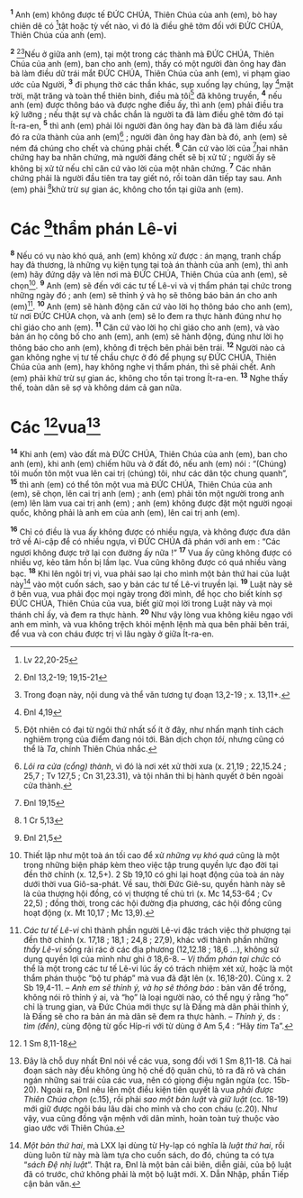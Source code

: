 <sup><b>1</b></sup> Anh (em) không được tế ĐỨC CHÚA, Thiên Chúa của anh (em), bò hay chiên dê có [^1*]tật hoặc tỳ vết nào, vì đó là điều ghê tởm đối với ĐỨC CHÚA, Thiên Chúa của anh (em).

<sup><b>2</b></sup> [^2*][^1]Nếu ở giữa anh (em), tại một trong các thành mà ĐỨC CHÚA, Thiên Chúa của anh (em), ban cho anh (em), thấy có một người đàn ông hay đàn bà làm điều dữ trái mắt ĐỨC CHÚA, Thiên Chúa của anh (em), vi phạm giao ước của Người, <sup><b>3</b></sup> đi phụng thờ các thần khác, sụp xuống lạy chúng, lạy [^3*]mặt trời, mặt trăng và toàn thể thiên binh, điều mà tôi[^2] đã không truyền, <sup><b>4</b></sup> nếu anh (em) được thông báo và được nghe điều ấy, thì anh (em) phải điều tra kỹ lưỡng ; nếu thật sự và chắc chắn là người ta đã làm điều ghê tởm đó tại Ít-ra-en, <sup><b>5</b></sup> thì anh (em) phải lôi người đàn ông hay đàn bà đã làm điều xấu đó ra cửa thành của anh (em)[^3] ; người đàn ông hay đàn bà đó, anh (em) sẽ ném đá chúng cho chết và chúng phải chết. <sup><b>6</b></sup> Căn cứ vào lời của [^4*]hai nhân chứng hay ba nhân chứng, mà người đáng chết sẽ bị xử tử ; người ấy sẽ không bị xử tử nếu chỉ căn cứ vào lời của một nhân chứng. <sup><b>7</b></sup> Các nhân chứng phải là người đầu tiên tra tay giết nó, rồi toàn dân tiếp tay sau. Anh (em) phải [^5*]khử trừ sự gian ác, không cho tồn tại giữa anh (em).

# Các [^6*]thẩm phán Lê-vi
<sup><b>8</b></sup> Nếu có vụ nào khó quá, anh (em) không xử được : án mạng, tranh chấp hay đả thương, là những vụ kiện tụng tại toà án thành của anh (em), thì anh (em) hãy đứng dậy và lên nơi mà ĐỨC CHÚA, Thiên Chúa của anh (em), sẽ chọn[^4]. <sup><b>9</b></sup> Anh (em) sẽ đến với các tư tế Lê-vi và vị thẩm phán tại chức trong những ngày đó ; anh (em) sẽ thỉnh ý và họ sẽ thông báo bản án cho anh (em)[^5]. <sup><b>10</b></sup> Anh (em) sẽ hành động căn cứ vào lời họ thông báo cho anh (em), từ nơi ĐỨC CHÚA chọn, và anh (em) sẽ lo đem ra thực hành đúng như họ chỉ giáo cho anh (em). <sup><b>11</b></sup> Căn cứ vào lời họ chỉ giáo cho anh (em), và vào bản án họ công bố cho anh (em), anh (em) sẽ hành động, đúng như lời họ thông báo cho anh (em), không đi trệch bên phải bên trái. <sup><b>12</b></sup> Người nào cả gan không nghe vị tư tế chầu chực ở đó để phụng sự ĐỨC CHÚA, Thiên Chúa của anh (em), hay không nghe vị thẩm phán, thì sẽ phải chết. Anh (em) phải khử trừ sự gian ác, không cho tồn tại trong Ít-ra-en. <sup><b>13</b></sup> Nghe thấy thế, toàn dân sẽ sợ và không dám cả gan nữa.

# Các [^7*]vua[^6]
<sup><b>14</b></sup> Khi anh (em) vào đất mà ĐỨC CHÚA, Thiên Chúa của anh (em), ban cho anh (em), khi anh (em) chiếm hữu và ở đất đó, nếu anh (em) nói : “(Chúng) tôi muốn tôn một vua lên cai trị (chúng) tôi, như các dân tộc chung quanh”, <sup><b>15</b></sup> thì anh (em) có thể tôn một vua mà ĐỨC CHÚA, Thiên Chúa của anh (em), sẽ chọn, lên cai trị anh (em) ; anh (em) phải tôn một người trong anh (em) lên làm vua cai trị anh (em) ; anh (em) không được đặt một người ngoại quốc, không phải là anh em của anh (em), lên cai trị anh (em).

<sup><b>16</b></sup> Chỉ có điều là vua ấy không được có nhiều ngựa, và không được đưa dân trở về Ai-cập để có nhiều ngựa, vì ĐỨC CHÚA đã phán với anh em : “Các ngươi không được trở lại con đường ấy nữa !” <sup><b>17</b></sup> Vua ấy cũng không được có nhiều vợ, kẻo tâm hồn bị lầm lạc. Vua cũng không được có quá nhiều vàng bạc. <sup><b>18</b></sup> Khi lên ngôi trị vì, vua phải sao lại cho mình một bản thứ hai của luật này[^7] vào một cuốn sách, sao y bản các tư tế Lê-vi truyền lại. <sup><b>19</b></sup> Luật này sẽ ở bên vua, vua phải đọc mọi ngày trong đời mình, để học cho biết kính sợ ĐỨC CHÚA, Thiên Chúa của vua, biết giữ mọi lời trong Luật này và mọi thánh chỉ ấy, và đem ra thực hành. <sup><b>20</b></sup> Như vậy lòng vua không kiêu ngạo với anh em mình, và vua không trệch khỏi mệnh lệnh mà qua bên phải bên trái, để vua và con cháu được trị vì lâu ngày ở giữa Ít-ra-en.

[^1]: Trong đoạn này, nội dung và thể văn tương tự đoạn 13,2-19 ; x. 13,11+.
[^2]: Đột nhiên có đại từ ngôi thứ nhất số ít ở đây, như nhấn mạnh tính cách nghiêm trọng của điểm đang nói tới. Bản dịch chọn <i>tôi</i>, nhưng cũng có thể là <i>Ta</i>, chính Thiên Chúa nhắc.
[^3]: <i>Lôi ra cửa (cổng) thành</i>, vì đó là nơi xét xử thời xưa (x. 21,19 ; 22,15.24 ; 25,7 ; Tv 127,5 ; Cn 31,23.31), và tội nhân thì bị hành quyết ở bên ngoài cửa thành.
[^4]: Thiết lập như một toà án tối cao để xử <i>những vụ khó quá</i> cũng là một trong những biện pháp kèm theo việc tập trung quyền lực đạo đời tại đền thờ chính (x. 12,5+). 2 Sb 19,10 có ghi lại hoạt động của toà án này dưới thời vua Giô-sa-phát. Về sau, thời Đức Giê-su, quyền hành này sẽ là của thượng hội đồng, có vị thượng tế chủ trì (x. Mc 14,53-64 ; Cv 22,5) ; đồng thời, trong các hội đường địa phương, các hội đồng cũng hoạt động (x. Mt 10,17 ; Mc 13,9).
[^5]: <i>Các tư tế Lê-vi</i> chỉ thành phần người Lê-vi đặc trách việc thờ phượng tại đền thờ chính (x. 17,18 ; 18,1 ; 24,8 ; 27,9), khác với thành phần những <i>thầy Lê-vi</i> sống rải rác ở các địa phương (12,12.18 ; 18,6 ...), không sử dụng quyền lợi của mình như ghi ở 18,6-8. – <i>Vị thẩm phán tại chức</i> có thể là một trong các tư tế Lê-vi lúc ấy có trách nhiệm xét xử, hoặc là một thẩm phán thuộc “bộ tư pháp” mà vua đã đặt lên (x. 16,18-20). Cũng x. 2 Sb 19,4-11. – <i>Anh em sẽ thỉnh ý, và họ sẽ thông báo</i> : bản văn để trống, không nói rõ thỉnh ý ai, và “họ” là loại người nào, có thể ngụ ý rằng “họ” chỉ là trung gian, và Đức Chúa mới thực sự là Đấng mà dân phải thỉnh ý, là Đấng sẽ cho ra bản án mà dân sẽ đem ra thực hành. – <i>Thỉnh ý</i>, ds : <i>tìm (đến)</i>, cùng động từ gốc Híp-ri với từ dùng ở Am 5,4 : “Hãy <i>tìm</i> Ta”.
[^6]: Đây là chỗ duy nhất Đnl nói về các vua, song đối với 1 Sm 8,11-18. Cả hai đoạn sách này đều không ủng hộ chế độ quân chủ, tỏ ra đã rõ và chán ngán những sai trái của các vua, nên có giọng điệu ngăn ngừa (cc. 15b-20). Ngoài ra, Đnl nêu lên một điều kiện tiên quyết là vua <i>phải được Thiên Chúa chọn</i> (c.15), rồi phải <i>sao một bản luật</i> và <i>giữ luật</i> (cc. 18-19) mới giữ được ngôi báu lâu dài cho mình và cho con cháu (c.20). Như vậy, vua cũng đồng vận mệnh với dân mình, hoàn toàn tuỳ thuộc vào giao ước với Thiên Chúa.
[^7]: <i>Một bản thứ hai</i>, mà LXX lại dùng từ Hy-lạp có nghĩa là <i>luật thứ hai</i>, rồi dùng luôn từ này mà làm tựa cho cuốn sách, do đó, chúng ta có tựa “<i>sách Đệ nhị luật</i>“. Thật ra, Đnl là một bản cải biên, diễn giải, của bộ luật đã có trước, chứ không phải là một bộ luật mới. X. Dẫn Nhập, phần Tiếp cận bản văn.
[^1*]: Lv 22,20-25
[^2*]: Đnl 13,2-19; 19,15-21
[^3*]: Đnl 4,19
[^4*]: Đnl 19,15
[^5*]: 1 Cr 5,13
[^6*]: Đnl 21,5
[^7*]: 1 Sm 8,11-18
